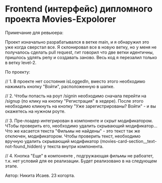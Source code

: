# Frontend (интерфейс) дипломного проекта Movies-Expolorer

Примечание для ревьюера:

Проект изначально разрабатывался в ветке main, и я обнаружил это уже когда сверстал все. Я склонировал все в новую ветку, но у меня не получалось сделать pull request, гит говорил что две ветки идентичны, пришлось удлять репу и создавать заново. Весь код я перезалил только в ветку level-2. 

По проекту:

// 1. В проекте нет состояния isLoggedIn, вместо этого необходимо нажимать кнопку "Войти", расположенную в шапке. 

// 2. Чтобы попасть на роут /signin необходимо сначала перейти на /signup (по клику на кнопку "Регистрация" в хедере). После этого необходимо кликнуть на кнопку "Уже зарегистрированы? Войти" - и вы окажетесь на нужном роуте.

// 3. Пре-лоадер интегрирован в компоненте <MoviesCardList /> и скрыт модификатором. ЧТобы проверить его, необходимо удалить скрывающий модификатор... Что же касается текста "Фильмы не найдены" - это текст так же отключен, модификатором. Чтобы проверить текст, необходимо вручную удалить скрывающий модификатор (movies-card-section__text-not-found_hidden) у текста внутри компонента.

// 4. Кнопка "Еще" в компоненте <MoviesCardList />, подгружающая фильмы не рабоатет, т.к. нет условий для ее реализации. Будет реализовано в на следующем этапе.



Автор: Никита Исаев. 23 когорта.